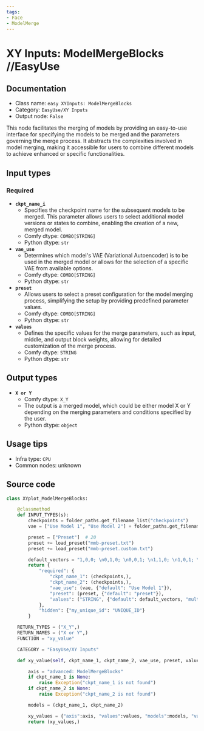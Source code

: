 ```yaml
---
tags:
- Face
- ModelMerge
---
```


# XY Inputs: ModelMergeBlocks //EasyUse
## Documentation
- Class name: `easy XYInputs: ModelMergeBlocks`
- Category: `EasyUse/XY Inputs`
- Output node: `False`

This node facilitates the merging of models by providing an easy-to-use interface for specifying the models to be merged and the parameters governing the merge process. It abstracts the complexities involved in model merging, making it accessible for users to combine different models to achieve enhanced or specific functionalities.
## Input types
### Required
- **`ckpt_name_i`**
    - Specifies the checkpoint name for the subsequent models to be merged. This parameter allows users to select additional model versions or states to combine, enabling the creation of a new, merged model.
    - Comfy dtype: `COMBO[STRING]`
    - Python dtype: `str`
- **`vae_use`**
    - Determines which model's VAE (Variational Autoencoder) is to be used in the merged model or allows for the selection of a specific VAE from available options.
    - Comfy dtype: `COMBO[STRING]`
    - Python dtype: `str`
- **`preset`**
    - Allows users to select a preset configuration for the model merging process, simplifying the setup by providing predefined parameter values.
    - Comfy dtype: `COMBO[STRING]`
    - Python dtype: `str`
- **`values`**
    - Defines the specific values for the merge parameters, such as input, middle, and output block weights, allowing for detailed customization of the merge process.
    - Comfy dtype: `STRING`
    - Python dtype: `str`
## Output types
- **`X or Y`**
    - Comfy dtype: `X_Y`
    - The output is a merged model, which could be either model X or Y depending on the merging parameters and conditions specified by the user.
    - Python dtype: `object`
## Usage tips
- Infra type: `CPU`
- Common nodes: unknown


## Source code
```python
class XYplot_ModelMergeBlocks:

    @classmethod
    def INPUT_TYPES(s):
        checkpoints = folder_paths.get_filename_list("checkpoints")
        vae = ["Use Model 1", "Use Model 2"] + folder_paths.get_filename_list("vae")

        preset = ["Preset"]  # 20
        preset += load_preset("mmb-preset.txt")
        preset += load_preset("mmb-preset.custom.txt")

        default_vectors = "1,0,0; \n0,1,0; \n0,0,1; \n1,1,0; \n1,0,1; \n0,1,1; "
        return {
            "required": {
                "ckpt_name_1": (checkpoints,),
                "ckpt_name_2": (checkpoints,),
                "vae_use": (vae, {"default": "Use Model 1"}),
                "preset": (preset, {"default": "preset"}),
                "values": ("STRING", {"default": default_vectors, "multiline": True, "placeholder": 'Support 2 methods:\n\n1.input, middle, out in same line and insert values seperated by "; "\n\n2.model merge block number seperated by ", " in same line and insert values seperated by "; "'}),
            },
            "hidden": {"my_unique_id": "UNIQUE_ID"}
        }

    RETURN_TYPES = ("X_Y",)
    RETURN_NAMES = ("X or Y",)
    FUNCTION = "xy_value"

    CATEGORY = "EasyUse/XY Inputs"

    def xy_value(self, ckpt_name_1, ckpt_name_2, vae_use, preset, values, my_unique_id=None):

        axis = "advanced: ModelMergeBlocks"
        if ckpt_name_1 is None:
            raise Exception("ckpt_name_1 is not found")
        if ckpt_name_2 is None:
            raise Exception("ckpt_name_2 is not found")

        models = (ckpt_name_1, ckpt_name_2)

        xy_values = {"axis":axis, "values":values, "models":models, "vae_use": vae_use}
        return (xy_values,)

```
